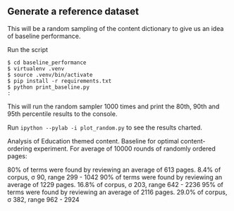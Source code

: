 ## Generate a reference dataset

This will be a random sampling of the content dictionary to give us an idea of baseline performance.

Run the script
```
$ cd baseline_performance
$ virtualenv .venv
$ source .venv/bin/activate
$ pip install -r requirements.txt
$ python print_baseline.py
:
```

This will run the random sampler 1000 times and print the 80th, 90th and 95th percentile results to the console.

Run `ipython --pylab -i plot_random.py` to see the results charted.

Analysis of Education themed content.
Baseline for optimal content-ordering experiment.
For average of 10000 rounds of randomly ordered pages:

80% of terms were found by reviewing an average of 613 pages. 8.4% of corpus, σ 90, range 299 - 1042
90% of terms were found by reviewing an average of 1229 pages. 16.8% of corpus, σ 203, range 642 - 2236
95% of terms were found by reviewing an average of 2116 pages. 29.0% of corpus, σ 382, range 962 - 2924
